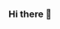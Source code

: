 ### Hi there 👋

<!--
**isanal/isanal** is a ✨ _special_ ✨ repository because its `README.md` (this file) appears on your GitHub profile.

Here are some ideas to get you started:

- 🔭 I’m currently working on ... java - azure - microservice architecture 
- 🌱 I’m currently learning ... deep diving to cloud concepts  
- 👯 I’m looking to collaborate on ... 
- 🤔 I’m looking for help with ... azure 
- 💬 Ask me about ... application architecture 
- 📫 How to reach me: ... isanalkalathingal@gmail.com
- 😄 Pronouns: ...
- ⚡ Fun fact: ... I still belive that some day i will have super natural powers somehow 
-->
